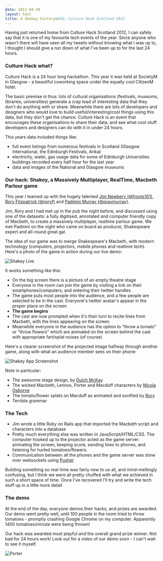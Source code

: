```yaml
---
date: 2012-04-29
layout: text
title: A Shakey Victory&#58; Culture Hack Scotland 2012
---
```


Having just returned home from Culture Hack Scotland 2012, I can safely say that it is one of my favourite tech events of the year. Since anyone who wasn't there will have seen all my tweets without knowing what I was up to, I thought I should give a run down of what I've been up to for the last 24 hours.

### Culture Hack what?

Culture Hack is a 24 hour long hackathon. This year it was held at SocietyM in Glasgow - a beautiful coworking space under the equally cool CitizenM hotel.

The basic premise is thus: lots of cultural organisations (festivals, museums, libraries, universities) generate a crap load of interesting data that they don't do anything with or share. Meanwhile there are lots of developers and designers who would love to build useful/interesting/cool things using this data, but they don't get the chance. Culture Hack is an event that encourages these organisations to share their data, and see what cool stuff developers and designers can do with it in under 24 hours.

This years data included things like: 

* full event listings from numerous festivals in Scotland (Glasgow International, the Edinburgh Festivals, Arika)
* electricity, water, gas usage data for some of Edinburgh Universities buildings recorded every half hour for the last year
* data and images of the National and Glasgow museums

### Our hack: Shakey, a Massively Multiplayer, RealTime, Macbeth Parlour game

This year I teamed up with the hugely talented [Jim Newbery (@froots101)](http://twitter.com/#!/froots101), [Rory Fitzpatrick (@roryf)](http://twitter.com/#!/roryf) and [Padmini Murray (@praymurray)](http://twitter.com/#!/praymurray).

Jim, Rory and I had met up in the pub the night before, and discussed using one of the datasets: a fully digitised, annotated and computer friendly copy of Macbeth, to create a massively multiplayer, realtime parlour game. We met Padmini on the night who came on board as producer, Shakespeare expert and all-round great gal.

The idea of our game was to merge Shakespeare's Macbeth, with modern technology (computers, projectors, mobile phones and realtime tech). Here's a photo of the game in action during our live demo:

![Shakey Live](http://farm8.staticflickr.com/7062/7123158567_95ff376ef4_c.jpg)

It works something like this:

<!-- more -->

* On the big screen there is a picture of an empty theatre stage
* Everyone in the room can join the game by visiting a link on their smartphones/computers, and entering their twitter handles
* The game puts most people into the audience, and a few people are selected to be in the cast. Everyone's twitter avatar's appear in the proper place on the screen
* **The game begins**
* The cast are now prompted when it's their turn to recite lines from Macbeth, with the lines appearing on the screen.
* Meanwhile everyone in the audience has the option to "throw a tomato" or "throw flowers" which are animated on the screen behind the cast with appropriate fart/splat noises (of course)

Here's a clearer screenshot of the projected image halfway through another game, along with what an audience member sees on their phone:

![Shakey App Screenshot](https://img.skitch.com/20120429-ckukqquy99r7jhh179t7gqdchg.jpg)

Note in particular:

* The awesome stage design, by [Duich McKay](https://twitter.com/#!/duichmckay)
* The wicked Macbeth, Lennox, Porter and Macduff characters by [NIcola Osborne](http://twitter.com/#!/suchprettyeyes)
* The tomato/flower splats on Macduff as animated and sonified by [Rory](http://twitter.com/#!/roryf)
* Terrible grammar

### The Tech

* Jim wrote a little Ruby on Rails app that imported the Macbeth script and characters into a database
* Pretty much everything else was written in JavaScript/HTML/CSS. The computer hooked up to the projector acted as the game server: animating the screen, keeping score, sending lines to phones, and listening for hurled tomatoes/flowers.
* Communication between all the phones and the game server was done over websockets using [Pusher](http://pusher.com/)

Building something so real-time was fairly new to us all, and mind-meltingly confusing, but I think we were all pretty chuffed with what we achieved in such a short space of time. Once I've recovered I'll try and write the tech stuff up in a little more detail


### The demo

At the end of the day, everyone demos their hacks, and prizes are awarded. Our demo went pretty well, until 100 people in the room tried to throw tomatoes - promptly crashing Google Chrome on my computer. Apparently 1400 tomatoes/minute were being thrown!

Our hack was awarded most playful _and_ the overall grand prize winner. Not bad for 24 hours work! Look out for a video of our demo soon - I can't wait to see it myself. 

![Porter](https://img.skitch.com/20120429-8qt7edhfhycjxuenpd2q2stxau.jpg)






